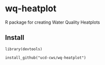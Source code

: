 # wq-heatplot
R package for creating Water Quality Heatplots

## Install

`library(devtools)`

`install_github("ucd-cws/wq-heatplot")`
